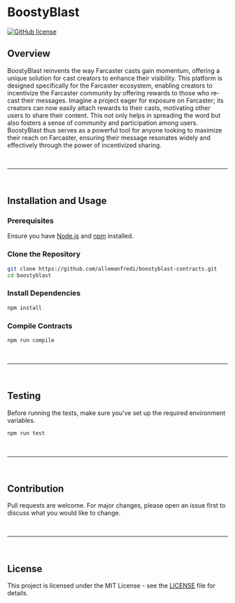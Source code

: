 # BoostyBlast

[![GitHub license](https://img.shields.io/badge/license-MIT.svg)](https://github.com/allemanfredi/boostyblast-contracts/blob/main/LICENSE)

## Overview

BoostyBlast reinvents the way Farcaster casts gain momentum, offering a unique solution for cast creators to enhance their
visibility. This platform is designed specifically for the Farcaster ecosystem, enabling creators to incentivize the
Farcaster community by offering rewards to those who re-cast their messages. Imagine a project eager for exposure on
Farcaster; its creators can now easily attach rewards to their casts, motivating other users to share their content.
This not only helps in spreading the word but also fosters a sense of community and participation among users. BoostyBlast
thus serves as a powerful tool for anyone looking to maximize their reach on Farcaster, ensuring their message resonates
widely and effectively through the power of incentivized sharing.

&nbsp;

---

&nbsp;

## Installation and Usage

### Prerequisites

Ensure you have [Node.js](https://nodejs.org/) and [npm](https://www.npmjs.com/) installed.

### Clone the Repository

```bash
git clone https://github.com/allemanfredi/boostyblast-contracts.git
cd boostyblast
```

### Install Dependencies

```bash
npm install
```

### Compile Contracts

```bash
npm run compile
```

&nbsp;

---

&nbsp;

## Testing

Before running the tests, make sure you've set up the required environment variables.

```bash
npm run test
```

&nbsp;

---

&nbsp;

## Contribution

Pull requests are welcome. For major changes, please open an issue first to discuss what you would like to change.

&nbsp;

---

&nbsp;

## License

This project is licensed under the MIT License - see the [LICENSE](LICENSE) file for details.
